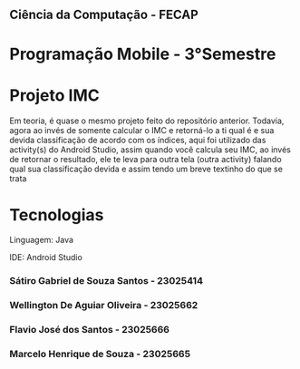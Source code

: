 ## Ciência da Computação - FECAP 

# Programação Mobile - 3°Semestre 


# Projeto IMC 

Em teoria, é quase o mesmo projeto feito do repositório anterior. Todavia, agora ao invés de somente calcular o IMC e retorná-lo a ti qual é e sua devida classificação de acordo com os índices, aqui foi utilizado das activity(s) do Android Studio, assim quando você calcula seu IMC, ao invés de retornar o resultado, ele te leva para outra tela (outra activity) falando qual sua classificação devida e assim tendo um breve textinho do que se trata

# Tecnologias
Linguagem: Java

IDE: Android Studio 

### Sátiro Gabriel de Souza Santos - 23025414

### Wellington De Aguiar Oliveira - 23025662

### Flavio José dos Santos - 23025666

### Marcelo Henrique de Souza - 23025665
